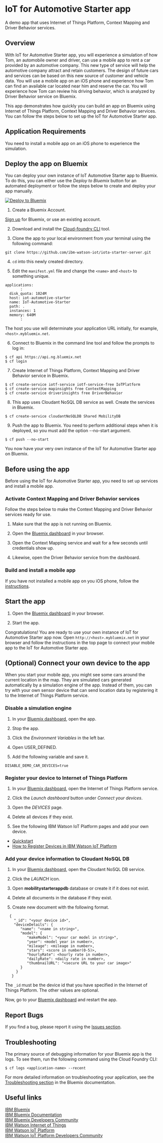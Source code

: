 # IoT for Automotive Starter app
A demo app that uses Internet of Things Platform, Context Mapping and Driver Behavior services.

## Overview
With IoT for Automotive Starter app, you will experience a simulation of how Tom, an automobile owner and driver, can use a mobile app to rent a car provided by an automotive company. This new type of service will help the automotive company attract and retain customers. The design of future cars and services can be based on this new source of customer and vehicle data. You will use a mobile app on an iOS phone and experience how Tom can find an available car located near him and reserve the car. You will experience how Tom can review his driving behavior, which is analyzed by Driver Behavior service on Bluemix.

This app demonstrates how quickly you can build an app on Bluemix using Internet of Things Platform, Context Mapping and Driver Behavior services. You can follow the steps below to set up the IoT for Automotive Starter app.

## Application Requirements
You need to install a mobile app on an iOS phone to experience the simulation.

## Deploy the app on Bluemix
You can deploy your own instance of IoT Automotive Starter app to Bluemix.
To do this, you can either use the _Deploy to Bluemix_ button for an automated deployment or follow the steps below to create and deploy your app manually.

[![Deploy to Bluemix](https://bluemix.net/deploy/button.png)](https://bluemix.net/deploy?repository=https://github.com/ibm-watson-iot/iota-starter-server.git)

1. Create a Bluemix Account.

  [Sign up][bluemix_signup_url] for Bluemix, or use an existing account.

2. Download and install the [Cloud-foundry CLI][cloud_foundry_url] tool.

3. Clone the app to your local environment from your terminal using the following command:

  ```
  git clone https://github.com/ibm-watson-iot/iota-starter-server.git
  ```

4. `cd` into this newly created directory.

5. Edit the `manifest.yml` file and change the `<name>` and `<host>` to something unique.

  ```
  applications:
         :
    disk_quota: 1024M
    host: iot-automotive-starter
    name: IoT-Automotive-Starter
    path: .
    instances: 1
    memory: 640M
         :
  ```
  The host you use will determinate your application URL initially, for example, `<host>.mybluemix.net`.

6. Connect to Bluemix in the command line tool and follow the prompts to log in:

  ```
  $ cf api https://api.ng.bluemix.net
  $ cf login
  ```

7. Create Internet of Things Platform, Context Mapping and Driver Behavior service in Bluemix.

  ```
  $ cf create-service iotf-service iotf-service-free IoTPlatform
  $ cf create-service mapinsights free ContextMapping
  $ cf create-service driverinsights free DriverBehavior
  ```

8. This app uses Cloudant NoSQL DB service as well. Create the services in Bluemix.

  ```
  $ cf create-service cloudantNoSQLDB Shared MobilityDB
  ```

9. Push the app to Bluemix. You need to perform additional steps when it is deployed, so you must add the option --no-start argument.

  ```
  $ cf push --no-start
  ```

You now have your very own instance of the IoT for Automotive Starter app on Bluemix.  

## Before using the app
Before using the IoT for Automotive Starter app, you need to set up services and install a mobile app.

### Activate Context Mapping and Driver Behavior services  
Follow the steps below to make the Context Mapping and Driver Behavior services ready for use.

1. Make sure that the app is not running on Bluemix.

2. Open the [Bluemix dashboard][bluemix_dashboard_url] in your browser.

3. Open the Context Mapping service and wait for a few seconds until credentials show up.

4. Likewise, open the Driver Behavior service from the dashboard.

### Build and install a mobile app
If you have not installed a mobile app on you iOS phone, follow the [instructions][mobile_app_readme].

## Start the app
1. Open the [Bluemix dashboard][bluemix_dashboard_url] in your browser.

2. Start the app.

Congratulations! You are ready to use your own instance of IoT for Automotive Starter app now. Open `http://<host>.mybluemix.net` in your browser and follow the instructions in the top page to connect your mobile app to the IoT for Automotive Starter app.

## (Optional) Connect your own device to the app
When you start your mobile app, you might see some cars around the current location in the map. They are simulated cars generated automatically by a simulation engine of the app. Instead of them, you can try with your own sensor device that can send location data by registering it to the Internet of Things Platform service.

### Disable a simulation engine
1. In your [Bluemix dashboard][bluemix_dashboard_url], open the app.

2. Stop the app.

3. Click the _Environment Variables_ in the left bar.

4. Open USER_DEFINED.

5. Add the following variable and save it.
```
DISABLE_DEMO_CAR_DEVICES=true
```

### Register your device to Internet of Things Platform
1. In your [Bluemix dashboard][bluemix_dashboard_url], open the Internet of Things Platform service.

2. Click the _Launch dashboard_ button under _Connect your devices_.

3. Open the _DEVICES_ page.

4. Delete all devices if they exist.

5. See the following IBM Watson IoT Platform pages and add your own device.
 * [Quickstart](https://quickstart.internetofthings.ibmcloud.com/)
 * [How to Register Devices in IBM Watson IoT Platform](https://developer.ibm.com/recipes/tutorials/how-to-register-devices-in-ibm-iot-foundation/)

### Add your device information to Cloudant NoSQL DB
1. In your [Bluemix dashboard][bluemix_dashboard_url], open the Cloudant NoSQL DB service.

2. Click the _LAUNCH_ icon.

3. Open __mobilitystarterappdb__ database or create it if it does not exist.

4. Delete all documents in the database if they exist.

5. Create new document with the following format.
```
  {
    "_id": "<your device id>",
    "deviceDetails": {
       "name": "<name in string>",
       "model": {
          "makeModel": "<your car model in string>",
          "year": <model year in number>,
          "mileage": <mileage in number>,
          "stars": <score in number(0-5)>,
          "hourlyRate": <hourly rate in number>,
          "dailyRate": <daily rate in number>,
          "thumbnailURL": "<secure URL to your car image>"
       }
     }
   }
```
The `_id` must be the device id that you have specified in the Internet of Things Platform. The other values are optional.

Now, go to your [Bluemix dashboard][bluemix_dashboard_url] and restart the app.

## Report Bugs
If you find a bug, please report it using the [Issues section](https://github.com/ibm-watson-iot/iota-starter-server/issues).

## Troubleshooting
The primary source of debugging information for your Bluemix app is the logs. To see them, run the following command using the Cloud Foundry CLI:

  ```
  $ cf logs <application-name> --recent
  ```
For more detailed information on troubleshooting your application, see the [Troubleshooting section](https://www.ng.bluemix.net/docs/troubleshoot/tr.html) in the Bluemix documentation.

## Useful links
[IBM Bluemix](https://bluemix.net/)  
[IBM Bluemix Documentation](https://www.ng.bluemix.net/docs/)  
[IBM Bluemix Developers Community](http://developer.ibm.com/bluemix)  
[IBM Watson Internet of Things](http://www.ibm.com/internet-of-things/)  
[IBM Watson IoT Platform](http://www.ibm.com/internet-of-things/iot-solutions/watson-iot-platform/)   
[IBM Watson IoT Platform Developers Community](https://developer.ibm.com/iotplatform/)

[bluemix_dashboard_url]: https://console.ng.bluemix.net/dashboard/
[bluemix_signup_url]: https://console.ng.bluemix.net/registration/
[cloud_foundry_url]: https://github.com/cloudfoundry/cli
[mobile_app_readme]: https://github.com/ibm-watson-iot/iota-starter-carsharing/blob/master/README.md
